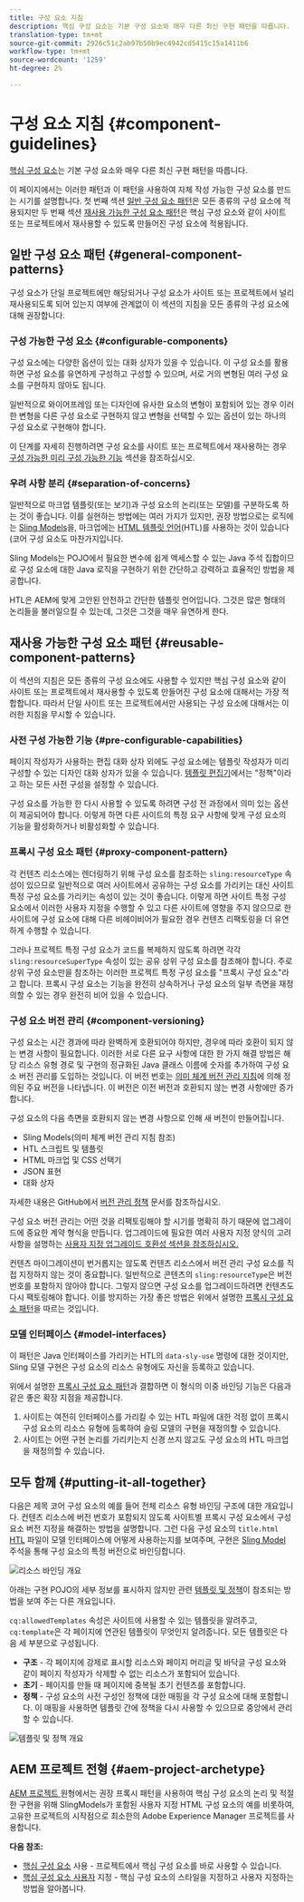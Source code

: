 ```yaml
---
title: 구성 요소 지침
description: 핵심 구성 요소는 기본 구성 요소와 매우 다른 최신 구현 패턴을 따릅니다.
translation-type: tm+mt
source-git-commit: 2926c51c2ab97b50b9ec4942cd5415c15a1411b6
workflow-type: tm+mt
source-wordcount: '1259'
ht-degree: 2%

---
```



# 구성 요소 지침 {#component-guidelines}

[핵심 구성 요소](overview.md)는 기본 구성 요소와 매우 다른 최신 구현 패턴을 따릅니다.

이 페이지에서는 이러한 패턴과 이 패턴을 사용하여 자체 작성 가능한 구성 요소를 만드는 시기를 설명합니다. 첫 번째 섹션 [일반 구성 요소 패턴](#general-component-patterns)은 모든 종류의 구성 요소에 적용되지만 두 번째 섹션 [재사용 가능한 구성 요소 패턴](#reusable-component-patterns)은 핵심 구성 요소와 같이 사이트 또는 프로젝트에서 재사용할 수 있도록 만들어진 구성 요소에 적용됩니다.

## 일반 구성 요소 패턴 {#general-component-patterns}

구성 요소가 단일 프로젝트에만 해당되거나 구성 요소가 사이트 또는 프로젝트에서 널리 재사용되도록 되어 있는지 여부에 관계없이 이 섹션의 지침을 모든 종류의 구성 요소에 대해 권장합니다.

### 구성 가능한 구성 요소 {#configurable-components}

구성 요소에는 다양한 옵션이 있는 대화 상자가 있을 수 있습니다. 이 구성 요소를 활용하면 구성 요소를 유연하게 구성하고 구성할 수 있으며, 서로 거의 변형된 여러 구성 요소를 구현하지 않아도 됩니다.

일반적으로 와이어프레임 또는 디자인에 유사한 요소의 변형이 포함되어 있는 경우 이러한 변형을 다른 구성 요소로 구현하지 않고 변형을 선택할 수 있는 옵션이 있는 하나의 구성 요소로 구현해야 합니다.

이 단계를 자세히 진행하려면 구성 요소를 사이트 또는 프로젝트에서 재사용하는 경우 [구성 가능한 미리 구성 가능한 기능](#pre-configurable-capabilities) 섹션을 참조하십시오.

### 우려 사항 분리 {#separation-of-concerns}

일반적으로 마크업 템플릿(또는 보기)과 구성 요소의 논리(또는 모델)를 구분하도록 하는 것이 좋습니다. 이를 실현하는 방법에는 여러 가지가 있지만, 권장 방법으로는 로직에는 [Sling Models](https://sling.apache.org/documentation/bundles/models.html)을, 마크업에는 [HTML 템플릿 언어](https://docs.adobe.com/content/help/ko-KR/experience-manager-htl/using/overview.html)(HTL)를 사용하는 것이 있습니다(코어 구성 요소도 마찬가지입니다.

Sling Models는 POJO에서 필요한 변수에 쉽게 액세스할 수 있는 Java 주석 집합이므로 구성 요소에 대한 Java 로직을 구현하기 위한 간단하고 강력하고 효율적인 방법을 제공합니다.

HTL은 AEM에 맞게 고안된 안전하고 간단한 템플릿 언어입니다. 그것은 많은 형태의 논리들을 불러일으킬 수 있는데, 그것은 그것을 매우 유연하게 한다.

## 재사용 가능한 구성 요소 패턴 {#reusable-component-patterns}

이 섹션의 지침은 모든 종류의 구성 요소에도 사용할 수 있지만 핵심 구성 요소와 같이 사이트 또는 프로젝트에서 재사용할 수 있도록 만들어진 구성 요소에 대해서는 가장 적합합니다. 따라서 단일 사이트 또는 프로젝트에서만 사용되는 구성 요소에 대해서는 이러한 지침을 무시할 수 있습니다.

### 사전 구성 가능한 기능 {#pre-configurable-capabilities}

페이지 작성자가 사용하는 편집 대화 상자 외에도 구성 요소에는 템플릿 작성자가 미리 구성할 수 있는 디자인 대화 상자가 있을 수 있습니다. [템플릿 편집기](https://docs.adobe.com/content/help/en/experience-manager-cloud-service/sites/authoring/features/templates.html)에서는 &quot;정책&quot;이라고 하는 모든 사전 구성을 설정할 수 있습니다.

구성 요소를 가능한 한 다시 사용할 수 있도록 하려면 구성 전 과정에서 의미 있는 옵션이 제공되어야 합니다. 이렇게 하면 다른 사이트의 특정 요구 사항에 맞게 구성 요소의 기능을 활성화하거나 비활성화할 수 있습니다.

### 프록시 구성 요소 패턴 {#proxy-component-pattern}

각 컨텐츠 리소스에는 렌더링하기 위해 구성 요소를 참조하는 `sling:resourceType` 속성이 있으므로 일반적으로 여러 사이트에서 공유하는 구성 요소를 가리키는 대신 사이트 특정 구성 요소를 가리키는 속성이 있는 것이 좋습니다. 이렇게 하면 사이트 특정 구성 요소에서 이러한 사용자 지정을 수행할 수 있고 다른 사이트에 영향을 주지 않으므로 한 사이트에 구성 요소에 대해 다른 비헤이비어가 필요한 경우 컨텐츠 리팩토링을 더 유연하게 수행할 수 있습니다.

그러나 프로젝트 특정 구성 요소가 코드를 복제하지 않도록 하려면 각각 `sling:resourceSuperType` 속성이 있는 공유 상위 구성 요소를 참조해야 합니다. 주로 상위 구성 요소만을 참조하는 이러한 프로젝트 특정 구성 요소를 &quot;프록시 구성 요소&quot;라고 합니다. 프록시 구성 요소는 기능을 완전히 상속하거나 구성 요소의 일부 측면을 재정의할 수 있는 경우 완전히 비어 있을 수 있습니다.

### 구성 요소 버전 관리 {#component-versioning}

구성 요소는 시간 경과에 따라 완벽하게 호환되어야 하지만, 경우에 따라 호환이 되지 않는 변경 사항이 필요합니다. 이러한 서로 다른 요구 사항에 대한 한 가지 해결 방법은 해당 리소스 유형 경로 및 구현의 정규화된 Java 클래스 이름에 숫자를 추가하여 구성 요소 버전 관리를 도입하는 것입니다. 이 버전 번호는 [의미 체계 버전 관리 지침](https://semver.org/)에 의해 정의된 주요 버전을 나타냅니다. 이 버전은 이전 버전과 호환되지 않는 변경 사항에만 증가합니다.

구성 요소의 다음 측면을 호환되지 않는 변경 사항으로 인해 새 버전이 만들어집니다.

* Sling Models(의미 체계 버전 관리 지침 참조)
* HTL 스크립트 및 템플릿
* HTML 마크업 및 CSS 선택기
* JSON 표현
* 대화 상자

자세한 내용은 GitHub에서 [버전 관리 정책](https://github.com/adobe/aem-core-wcm-components/wiki/Versioning-Policies) 문서를 참조하십시오.

구성 요소 버전 관리는 어떤 것을 리팩토링해야 할 시기를 명확히 하기 때문에 업그레이드에 중요한 계약 형식을 만듭니다. 업그레이드에 필요한 여러 사용자 지정 양식의 고려 사항을 설명하는 [사용자 지정 업그레이드 호환성 섹션을 참조하십시오.](customizing.md#upgrade-compatibility-of-customizations)

컨텐츠 마이그레이션이 번거롭지는 않도록 컨텐츠 리소스에서 버전 관리 구성 요소를 직접 지정하지 않는 것이 중요합니다. 일반적으로 콘텐츠의 `sling:resourceType`은 버전 번호를 포함하지 않아야 합니다. 그렇지 않으면 구성 요소를 업그레이드하려면 컨텐츠도 다시 팩토링해야 합니다. 이를 방지하는 가장 좋은 방법은 위에서 설명한 [프록시 구성 요소 패턴](#proxy-component-pattern)을 따르는 것입니다.

### 모델 인터페이스 {#model-interfaces}

이 패턴은 Java 인터페이스를 가리키는 HTL의 `data-sly-use` 명령에 대한 것이지만, Sling 모델 구현은 구성 요소의 리소스 유형에도 자신을 등록하고 있습니다.

위에서 설명한 [프록시 구성 요소 패턴](#proxy-component-pattern)과 결합하면 이 형식의 이중 바인딩 기능은 다음과 같은 좋은 확장 지점을 제공합니다.

1. 사이트는 여전히 인터페이스를 가리킬 수 있는 HTL 파일에 대한 걱정 없이 프록시 구성 요소의 리소스 유형에 등록하여 슬링 모델의 구현을 재정의할 수 있습니다.
1. 사이트는 어떤 구현 논리를 가리키는지 신경 쓰지 않고도 구성 요소의 HTL 마크업을 재정의할 수 있습니다.

## 모두 함께 {#putting-it-all-together}

다음은 제목 코어 구성 요소의 예를 들어 전체 리소스 유형 바인딩 구조에 대한 개요입니다. 컨텐츠 리소스에 버전 번호가 포함되지 않도록 사이트별 프록시 구성 요소에서 구성 요소 버전 지정을 해결하는 방법을 설명합니다. 그런 다음 구성 요소의 `title.html` [HTL](https://docs.adobe.com/content/help/en/experience-manager-htl/using/overview.html) 파일이 모델 인터페이스에 어떻게 사용하는지를 보여주며, 구현은 [Sling Model](https://sling.apache.org/documentation/bundles/models.html) 주석을 통해 구성 요소의 특정 버전으로 바인딩합니다.

![리소스 바인딩 개요](/help/assets/chlimage_1-32.png)

아래는 구현 POJO의 세부 정보를 표시하지 않지만 관련 [템플릿 및 정책](https://docs.adobe.com/content/help/en/experience-manager-cloud-service/implementing/components-templates/templates.html)이 참조되는 방법을 보여 주는 다른 개요입니다.

`cq:allowedTemplates` 속성은 사이트에 사용할 수 있는 템플릿을 알려주고, `cq:template`은 각 페이지에 연관된 템플릿이 무엇인지 알려줍니다. 모든 템플릿은 다음 세 부분으로 구성됩니다.

* **구조**  - 각 페이지에 강제로 표시할 리소스와 페이지 머리글 및 바닥글 구성 요소와 같이 페이지 작성자가 삭제할 수 없는 리소스가 포함되어 있습니다.
* **초기**  - 페이지를 만들 때 페이지에 중복될 초기 컨텐츠를 포함합니다.
* **정책**  - 구성 요소의 사전 구성인 정책에 대한 매핑을 각 구성 요소에 대해 포함합니다. 이 매핑을 사용하면 템플릿 간에 정책을 다시 사용할 수 있으므로 중앙에서 관리할 수 있습니다.

![템플릿 및 정책 개요](/help/assets/screen_shot_2018-12-07at093102.png)

## AEM 프로젝트 전형 {#aem-project-archetype}

[AEM 프로젝트 ](/help/developing/archetype/overview.md) 원형에서는 권장 프록시 패턴을 사용하여 핵심 구성 요소의 논리 및 적절한 구현을 위해 SlingModels가 포함된 사용자 지정 HTML 구성 요소의 예를 비롯하여, 고유한 프로젝트의 시작점으로 최소한의 Adobe Experience Manager 프로젝트를 사용합니다.

**다음 참조:**

* [핵심 구성 요소](/help/get-started/using.md)  사용 - 프로젝트에서 핵심 구성 요소를 바로 사용할 수 있습니다.
* [핵심 구성 요소 사용자](customizing.md)  지정 - 핵심 구성 요소의 스타일을 지정하고 사용자 지정하는 방법을 알아봅니다.
